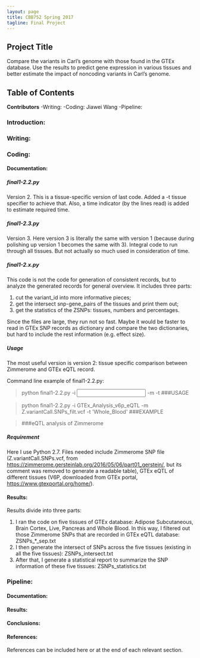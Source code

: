 ```yaml
---
layout: page
title: CBB752 Spring 2017
tagline: Final Project
---
```


Project Title
------------------
Compare the variants in Carl’s genome with those found in the GTEx database. Use the results to predict gene expression in various tissues and better estimate the impact of noncoding variants in Carl’s genome.

Table of Contents
-----------------------




**Contributors**
 -Writing:
 -Coding: Jiawei Wang
 -Pipeline:

### Introduction:





### Writing:








### Coding:

#### Documentation:
##### final1-2.2.py
Version 2. This is a tissue-specific version of last code. Added a -t tissue specifier to achieve that. Also, a time indicator (by the lines read) is added to estimate required time.

##### final1-2.3.py
Version 3. Here version 3 is literally the same with version 1 (because during polishing up version 1 becomes the same with 3). Integral code to run through all tissues. But not actually so much used in consideration of time.

##### final1-2.x.py
This code is not the code for generation of consistent records, but to analyze the generated records for general overview. It includes three parts:
  1. cut the variant_id into more informative pieces;
  2. get the intersect snp-gene_pairs of the tissues and print them out;
  3. get the statistics of the ZSNPs: tissues, numbers and percentages.

Since the files are large, they run not so fast. Maybe it would be faster to read in GTEx SNP records as dictionary and compare the two dictionaries, but hard to include the rest information (e.g. effect size).

##### Usage
The most useful version is version 2: tissue specific comparison between Zimmerome and GTEx eQTL record.

Command line example of final1-2.2.py:
> python final1-2.2.py -i <input folder> -m <mutation file> -t <tissue name> ###USAGE

> python final1-2.2.py -i GTEx_Analysis_v6p_eQTL -m Z.variantCall.SNPs_filt.vcf -t 'Whole_Blood' ###EXAMPLE

> ###eQTL analysis of Zimmerome

##### Requirement
Here I use Python 2.7. Files needed include Zimmerome SNP file (Z.variantCall.SNPs.vcf, from https://zimmerome.gersteinlab.org/2016/05/06/part01_gerstein/, but its comment was removed to generate a readable table), GTEx eQTL of different tissues (V6P, downloaded from GTEx portal, https://www.gtexportal.org/home/). 

#### Results:
Results divide into three parts:
 1. I ran the code on five tissues of GTEx database: Adipose Subcutaneous, Brain Cortex, Live, Pancreas and Whole Blood. In this way, I filtered out those Zimmerome SNPs that are recorded in GTEx eQTL database: ZSNPs_*_sep.txt
 2. I then generate the intersect of SNPs across the five tissues (existing in all the five tissues): ZSNPs_intersect.txt
 3. After that, I generate a statistical report to summarize the SNP information of these five tissues: ZSNPs_statistics.txt






### Pipeline:


#### Documentation:


#### Results:









#### Conclusions:








#### References:

 References can be included here or at the end of each relevant section.
 
 
